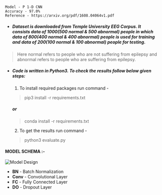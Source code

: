 ```
Model - P 1-D CNN
Accuracy - 97.0% 
Reference - https://arxiv.org/pdf/1608.04064v1.pdf 
```
- ##### Dataset is downloaded from Temple University EEG Corpus. It consists data of 1000(500 normal & 500 abnormal) people in which data of 800(400 normal & 400 abnormal) people is used for training and data of 200(100 normal & 100 abnormal) people for testing.

> Here normal refers to people who are not suffering from epilepsy and abnormal refers to people who are suffering from epilepsy. 
- ##### Code is written in Python3. To check the results follow below given steps:

  1. To install required packages run command -
   > pip3 install -r requirements.txt
     #####   or
   > conda install -r requirements.txt
  2. To get the results run command -
   > python3 evaluate.py 
   
 ####      
   
#### **MODEL SCHEMA :-** 

![Model Design](https://github.com/Adi-repo/Capstone_Project_2020/blob/master/images/Model_design.jpg)


- __BN__ - Batch Normalization
- __Conv__ - Convolutional Layer
- __FC__ - Fully Connected Layer
- __DO__ - Dropout Layer
